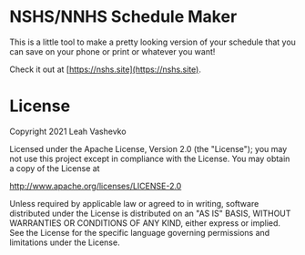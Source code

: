 # NSHS/NNHS Schedule Maker

This is a little tool to make a pretty looking version of your schedule that you can save on your phone or print or whatever you want!

Check it out at [https://nshs.site](https://nshs.site).

# License

Copyright 2021 Leah Vashevko

Licensed under the Apache License, Version 2.0 (the "License"); you may not use this project except in compliance with the License. You may obtain a copy of the License at

http://www.apache.org/licenses/LICENSE-2.0

Unless required by applicable law or agreed to in writing, software distributed under the License is distributed on an "AS IS" BASIS, WITHOUT WARRANTIES OR CONDITIONS OF ANY KIND, either express or implied. See the License for the specific language governing permissions and limitations under the License.
